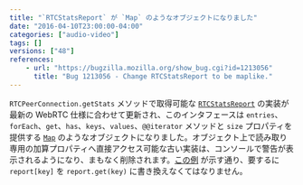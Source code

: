 ```yaml
---
title: "`RTCStatsReport` が `Map` のようなオブジェクトになりました"
date: "2016-04-10T23:00:00-04:00"
categories: ["audio-video"]
tags: []
versions: ["48"]
references:
    - url: "https://bugzilla.mozilla.org/show_bug.cgi?id=1213056"
      title: "Bug 1213056 - Change RTCStatsReport to be maplike."
---
```

`RTCPeerConnection.getStats` メソッドで取得可能な [`RTCStatsReport`](https://developer.mozilla.org/ja/docs/Web/API/RTCStatsReport) の実装が最新の WebRTC 仕様に合わせて更新され、このインタフェースは `entries`、`forEach`、`get`、`has`、`keys`、`values`、`@@iterator` メソッドと `size` プロパティを提供する [`Map`](https://developer.mozilla.org/ja/docs/Web/JavaScript/Reference/Global_Objects/Map) のようなオブジェクトになりました。オブジェクト上で読み取り専用の加算プロパティへ直接アクセス可能な古い実装は、コンソールで警告が表示されるようになり、まもなく削除されます。[この例](https://w3c.github.io/webrtc-pc/#example) が示す通り、要するに `report[key]` を `report.get(key)` に書き換えなくてはなりません。
